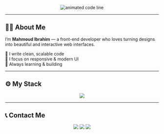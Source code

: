 <!-- 🔥 Custom Terminal-style Code Animation -->
<p align="center">
  <img src="https://readme-typing-svg.demolab.com?font=Fira+Code&size=24&pause=1000&color=00FF00&center=true&vCenter=true&width=500&lines=(function+Mahmoud()%29+%7B;return+Clean+Code+%26+Creative+UI;repeat()%3B%7D" alt="animated code line"/>
</p>

---

## 🧑‍💻 About Me

I’m **Mahmoud Ibrahim** — a front-end developer who loves turning designs into beautiful and interactive web interfaces.

🧠 I write clean, scalable code  
🎨 I focus on responsive & modern UI  
🚀 Always learning & building

---

## ⚙️ My Stack

<p align="center">
  <img src="https://skillicons.dev/icons?i=html,css,js,react,tailwind,bootstrap,git,github,vscode" />
</p>

---

## 📞 Contact Me

<p align="center">
  <a href="mailto:Mahmoudibrahim9075@gmail.com"><img src="https://img.shields.io/badge/Gmail-D14836?style=for-the-badge&logo=gmail&logoColor=white" /></a>
  <a href="https://wa.me/201122749075?text=Hi%20Mahmoud%2C%20I%20saw%20your%20GitHub%20profile!"><img src="https://img.shields.io/badge/WhatsApp-Chat-25D366?style=for-the-badge&logo=whatsapp&logoColor=white" /></a>
  <a href="https://www.linkedin.com/in/mahmoud-ibrahim-2076a836b"><img src="https://img.shields.io/badge/LinkedIn-Connect-blue?style=for-the-badge&logo=linkedin&logoColor=white" /></a>
</p>
